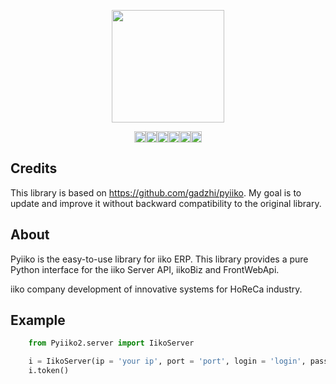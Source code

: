 <p align="center"><img src="https://habrastorage.org/webt/bi/od/mp/biodmpylxpnkxhjtewsjro_-8ps.jpeg" height="180"></p>
<p align="center"><a href="https://www.apache.org/licenses/LICENSE-2.0"><img src="https://img.shields.io/pypi/l/requests.svg" alt="Apache 2.0 License" height="18"></a><a href="https://pyup.io/repos/github/nareyko/pyiiko2/"><img src="https://pyup.io/repos/github/nareyko/pyiiko2/shield.svg" alt="Updates" height="18"/></a><a href="https://app.codeship.com/projects/379033"><img src="https://app.codeship.com/projects/cdd9a8d0-0671-0138-5b33-1a3a19f3ca85/status?branch=master" alt='Codeship Status for nareyko/pyiiko2' height="18"></a><a href="https://www.codacy.com/manual/nareyko/pyiiko2?utm_source=github.com&amp;utm_medium=referral&amp;utm_content=nareyko/pyiiko2&amp;utm_campaign=Badge_Grade" alt="www.codacy.com"><img src="https://api.codacy.com/project/badge/Grade/6bc86d309ce5459da06469b8e39ee996" alt="Codacy" height="18"></a><a href="https://lgtm.com/projects/g/nareyko/pyiiko2/alerts/"><img alt="Total alerts" src="https://img.shields.io/lgtm/alerts/g/nareyko/pyiiko2.svg?logo=lgtm&logoWidth=18" height="18"/></a><a href="https://lgtm.com/projects/g/nareyko/pyiiko2/context:python"><img alt="Language grade: Python" src="https://img.shields.io/lgtm/grade/python/g/nareyko/pyiiko2.svg?logo=lgtm&logoWidth=18" height="18"/></a></p>

## Credits

This library is based on <a href="https://github.com/gadzhi/pyiiko">https://github.com/gadzhi/pyiiko</a>. My goal is to update and improve it without backward compatibility to the original library.

## About

Pyiiko is the easy-to-use library for iiko ERP. This library provides a pure Python interface for the iiko Server API, iikoBiz and FrontWebApi. 

iiko company development of innovative systems for HoReCa industry.

## Example

```python
    from Pyiiko2.server import IikoServer

    i = IikoServer(ip = 'your ip', port = 'port', login = 'login', password = 'password in MD5 HASH')
    i.token()
    
```
